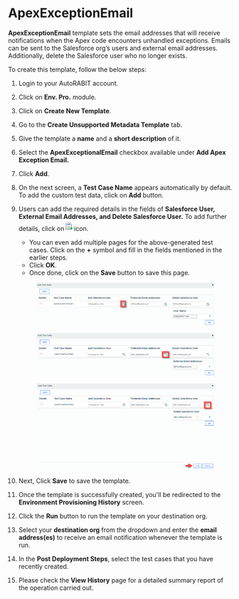 # ApexExceptionEmail

**ApexExceptionEmail** template sets the email addresses that will receive notifications when the Apex code encounters unhandled exceptions. Emails can be sent to the Salesforce org’s users and external email addresses. Additionally, delete the Salesforce user who no longer exists.

To create this template, follow the below steps:

1. Login to your AutoRABIT account.
2. Click on **Env. Pro.** module.
3. Click on **Create New Template**.
4. Go to the **Create Unsupported Metadata Template** tab.
5. Give the template a **name** and a **short description** of it.
6. Select the **ApexExceptionalEmail** checkbox available under **Add Apex Exception Email.**
7. Click **Add**.&#x20;
8. On the next screen, a **Test Case Name** appears automatically by default. To add the custom test data, click on **Add** button.
9.  Users can add the required details in the fields of **Salesforce User, External Email Addresses, and Delete Salesforce User.** To add further details, click on![](<../../../../../.gitbook/assets/image (34) (1) (1).png>)icon.

    * You can even add multiple pages for the above-generated test cases. Click on the **+** symbol and fill in the fields mentioned in the earlier steps.&#x20;
    * Click **OK**.&#x20;
    * Once done, click on the **Save** button to save this page.

    <figure><img src="../../../../../.gitbook/assets/image (35) (1) (1).png" alt=""><figcaption></figcaption></figure>

    <figure><img src="../../../../../.gitbook/assets/image (36) (1) (1).png" alt=""><figcaption></figcaption></figure>

    <figure><img src="../../../../../.gitbook/assets/image (37) (1) (1).png" alt=""><figcaption></figcaption></figure>
10. Next, Click **Save** to save the template.
11. Once the template is successfully created, you'll be redirected to the **Environment Provisioning History** screen.
12. Click the **Run** button to run the template on your destination org.
13. Select your **destination org** from the dropdown and enter the **email address(es)** to receive an email notification whenever the template is run.
14. In the **Post Deployment Steps**, select the test cases that you have recently created.&#x20;
15. Please check the **View History** page for a detailed summary report of the operation carried out.
